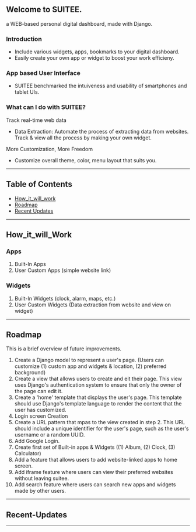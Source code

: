 ## Welcome to SUITEE.
a WEB-based personal digital dashboard, made with Django.
<br>

### Introduction
- Include various widgets, apps, bookmarks to your digital dashboard.
- Easily create your own app or widget to boost your work efficieny.

### App based User Interface
- SUITEE benchmarked the intuiveness and usability of smartphones and tablet UIs.

### What can I do with SUITEE?
Track real-time web data
- Data Extraction: Automate the process of extracting data from websites. Track & view all the process by making your own widget.

More Customization, More Freedom
- Customize overall theme, color, menu layout that suits you. 

---
## Table of Contents
- [How_it_will_work](#how_it_will_work)
- [Roadmap](#Roadmap)
- [Recent Updates](#Recent-Updates)

---
## How_it_will_Work
### Apps
1. Built-In Apps
2. User Custom Apps (simple website link)
### Widgets
1. Built-In Widgets (clock, alarm, maps, etc.)
2. User Custom Widgets (Data extraction from website and view on widget)

---
## Roadmap
This is a brief overview of future improvements.
1. Create a Django model to represent a user's page. (Users can customize (1) custom app and widgets & location, (2) preferred background)
2. Create a view that allows users to create and eit their page. This view uses Django's authentication system to ensure that only the owner of the page can edit it.
3. Create a 'home' template that displays the user's page. This template should use Django's template language to render the content that the user has customized.  
4. Login screen Creation
5. Create a URL pattern that mpas to the view created in step 2. This URL should include a unique identifier for the user's page, such as the user's username or a random UUID.
6. Add Google Login.
7. Create first set of Built-in apps & Widgets ((1) Album, (2) Clock, (3) Calculator)
8. Add a feature that allows users to add website-linked apps to home screen.
9. Add iframe feature where users can view their preferred websites without leaving suitee.
10. Add search feature where users can search new apps and widgets made by other users.

---
## Recent-Updates
---



